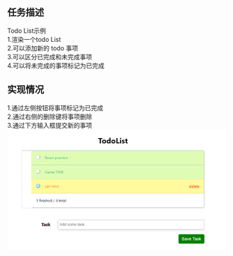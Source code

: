 ## 任务描述  
Todo List示例  
1.渲染一个todo List  
2.可以添加新的 todo 事项  
3.可以区分已完成和未完成事项  
4.可以将未完成的事项标记为已完成

## 实现情况  
1.通过左侧按钮将事项标记为已完成  
2.通过右侧的删除键将事项删除  
3.通过下方输入框提交新的事项  
![image](https://github.com/qiuxiaoming/todoList/blob/master/show.png)
